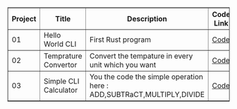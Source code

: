 <div align="center">
<table border="1" cellspacing="0" cellpadding="5">
  <tr>
    <th>Project</th>
    <th>Title</th>
    <th>Description</th>
    <th>Code Link</th>
    <th>Blog/Tweet</th>
    <th>LinkedIn </th>
  </tr>
  <tr>
    <td>01</td>
    <td>Hello World CLI</td>
    <td>First Rust program</td>
    <td><a href="./project01">Code</a></td>
    <td><a href="#">Tweet</a></td>
    <td><a href="#">LinkedIn</a></td>

  </tr>
  <tr>
    <td>02</td>
    <td>Temprature Convertor</td>
  <td>Convert the tempature in every unit which you want</td>
    <td><a href="./project02">Code</a></td>
    <td><a href="https://x.com/VishalCsx/status/1961663407259631841?t=owOGbVVimwaVO9EMrMcysQ&s=08">Tweet</a></td>
    <td><a href="https://www.linkedin.com/posts/vishal-singh-779054260_rustlang-learninginpublic-100projectsofrust-activity-7367431567259938817-fk2X?utm_source=share&utm_medium=member_desktop&rcm=ACoAAEAUNE0B7Yb2FT-U84t1Z02LpKinmRH99Jw">LinkedIn</a></td>
  </tr>
  <tr>
    <td>03</td>
    <td>Simple CLI Calculator</td>
  <td>You the code the simple operation here : ADD,SUBTRaCT,MULTIPLY,DIVIDE</td>
    <td><a href="./project02">Code</a></td>
    <td><a href="https://x.com/VishalCsx/status/1962755627614425343">Tweet</a></td>
    <td><a href="https://www.linkedin.com/feed/update/urn:li:activity:7368521558950096896/">LinkedIn</a></td>
  </tr>
</table>
</div>